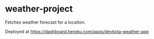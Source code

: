 # weather-project

Fetches weather forecast for a location.

Deployed at https://dashboard.heroku.com/apps/devkota-weather-app
